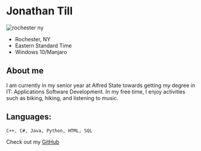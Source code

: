 # Jonathan Till

![rochester ny](https://upload.wikimedia.org/wikipedia/commons/thumb/e/e0/Skyline_Rochester%2C_NY.jpg/1200px-Skyline_Rochester%2C_NY.jpg "Rochester, NY")

* Rochester, NY
* Eastern Standard Time
* Windows 10/Manjaro


## About me
I am currently in my senior year at Alfred State towards getting my degree in IT: Applications Software Development. In my free time, I enjoy activities such as biking, hiking, and listening to music.

## Languages:
```
C++, C#, Java, Python, HTML, SQL
```

Check out my [GitHub](https://github.com/jbtill17)
